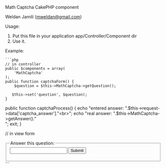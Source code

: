   Math Captcha CakePHP component 
 
  Weldan Jamili (mweldan@gmail.com)
 
  Usage:
  
  1. Put this file in your application app/Controller/Component dir 
  2. Use it.
 
  Example: 
   
    ```php
    // in controller 
    public $components = array(
        'MathCaptcha'
    );
    public function captchaForm() {
        $question = $this->MathCaptcha->getQuestion();
 
       $this->set('question', $question);
    }
    
   public function captchaProcess() {
       echo "entered answer: ".$this->request->data['captcha_answer']."<br>";
       echo "real answer: ".$this->MathCaptcha->getAnswer()."<br>";
       exit;
   }
 
   // in view form  
 
 
  <fieldset>
  <legend>Answer this question:</legend>
  <form method="post" action="/controllerName/captchaProcess">
  <label><?php echo (isset($question)) ? $question : ''; ?></label>
  <input type="text" name="captcha_answer">
  <input type="submit">
  </form>
  </fieldset>
  ```
  
